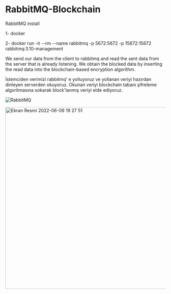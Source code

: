 # RabbitMQ-Blockchain

RabbitMQ install

1- docker

2- docker run -it --rm --name rabbitmq -p 5672:5672 -p 15672:15672 rabbitmq:3.10-management

We send our data from the client to rabbitmq and read the sent data from the server that is already listening. We obtain the blocked data by inserting the read data into the blockchain-based encryption algorithm.

İstemciden verimizi rabbitmq' e yolluyoruz ve yollanan veriyi hazırdan dinleyen serverden okuyoruz. Okunan veriyi blockchain tabanı şifreleme algoritmasına sokarak block'lanmış veriyi elde ediyoruz.

![RabbitMQ](https://user-images.githubusercontent.com/92402372/172896360-d9a0272f-d161-49ee-9f9b-40508d82c6aa.png)


<img width="571" alt="Ekran Resmi 2022-06-09 19 27 51" src="https://user-images.githubusercontent.com/92402372/172897511-d6191976-1aae-465e-aadf-e59e6ba9f04e.png">
